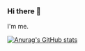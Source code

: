 ### Hi there 👋

I'm me.


[![Anurag's GitHub stats](https://github-readme-stats.vercel.app/api?username=KeironO)](https://github.com/anuraghazra/github-readme-stats)
